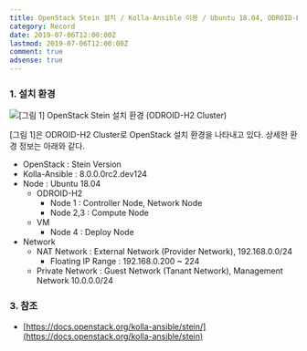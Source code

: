 ```yaml
---
title: OpenStack Stein 설치 / Kolla-Ansible 이용 / Ubuntu 18.04, ODROID-H2 Cluster 환경
category: Record
date: 2019-07-06T12:00:00Z
lastmod: 2019-07-06T12:00:00Z
comment: true
adsense: true
---
```


### 1. 설치 환경

![[그림 1] OpenStack Stein 설치 환경 (ODROID-H2 Cluster)]({{site.baseurl}}/images/record/OpenStack_Stein_Install_Kolla-Ansible_Ubuntu_18.04_ODROID-H2_Cluster/Environment.PNG)

[그림 1]은 ODROID-H2 Cluster로 OpenStack 설치 환경을 나타내고 있다. 상세한 환경 정보는 아래와 같다.

* OpenStack : Stein Version
* Kolla-Ansible : 8.0.0.0rc2.dev124
* Node : Ubuntu 18.04
  * ODROID-H2
    * Node 1 : Controller Node, Network Node
    * Node 2,3 : Compute Node
  * VM
    * Node 4 : Deploy Node
* Network
  * NAT Network : External Network (Provider Network), 192.168.0.0/24
      * Floating IP Range : 192.168.0.200 ~ 224
  * Private Network : Guest Network (Tanant Network), Management Network 10.0.0.0/24

### 3. 참조

* [https://docs.openstack.org/kolla-ansible/stein/](https://docs.openstack.org/kolla-ansible/stein)